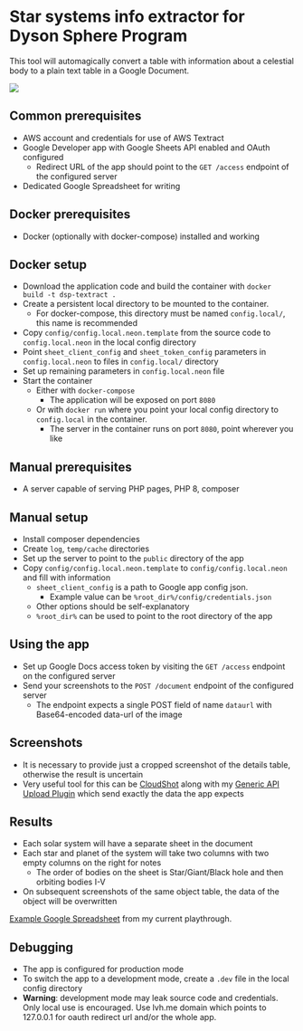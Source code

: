 # Star systems info extractor for Dyson Sphere Program

This tool will automagically convert a table with information about a celestial body to a plain text table
in a Google Document.

![][1]

## Common prerequisites


* AWS account and credentials for use of AWS Textract
* Google Developer app with Google Sheets API enabled and OAuth configured
    * Redirect URL of the app should point to the `GET /access` endpoint of the configured server
* Dedicated Google Spreadsheet for writing

## Docker prerequisites

* Docker (optionally with docker-compose) installed and working

## Docker setup

* Download the application code and build the container with `docker build -t dsp-textract .`
* Create a persistent local directory to be mounted to the container. 
    * For docker-compose, this directory must be named `config.local/`, this name is recommended
* Copy `config/config.local.neon.template` from the source code to `config.local.neon` in the local config directory
* Point `sheet_client_config` and `sheet_token_config` parameters in `config.local.neon` to files in `config.local/` directory
* Set up remaining parameters in `config.local.neon` file
* Start the container
    * Either with `docker-compose`
         * The application will be exposed on port `8080`
    * Or with `docker run` where you point your local config directory to `config.local` in the container.
         * The server in the container runs on port `8080`, point wherever you like

## Manual prerequisites

* A server capable of serving PHP pages, PHP 8, composer

## Manual setup

* Install composer dependencies
* Create `log`, `temp/cache` directories
* Set up the server to point to the `public` directory of the app
* Copy `config/config.local.neon.template` to `config/config.local.neon` and fill with information
    * `sheet_client_config` is a path to Google app config json. 
        * Example value can be `%root_dir%/config/credentials.json`
    * Other options should be self-explanatory
    * `%root_dir%` can be used to point to the root directory of the app
  
## Using the app

* Set up Google Docs access token by visiting the `GET /access` endpoint on the configured server
* Send your screenshots to the `POST /document` endpoint of the configured server
    * The endpoint expects a single POST field of name `dataurl` with Base64-encoded data-url of the image

## Screenshots

* It is necessary to provide just a cropped screenshot of the details table, otherwise the result is uncertain
* Very useful tool for this can be [CloudShot][3] along with my [Generic API Upload Plugin][4] which send exactly the data the app expects

## Results

* Each solar system will have a separate sheet in the document
* Each star and planet of the system will take two columns with two empty columns on the right for notes
    * The order of bodies on the sheet is Star/Giant/Black hole and then orbiting bodies I-V 
* On subsequent screenshots of the same object table, the data of the object will be overwritten

[Example Google Spreadsheet][2] from my current playthrough.

## Debugging

* The app is configured for production mode
* To switch the app to a development mode, create a `.dev` file in the local config directory
* **Warning**: development mode may leak source code
  and credentials. Only local use is encouraged. Use lvh.me domain which points to 127.0.0.1
  for oauth redirect url and/or the whole app.

[1]: https://github.com/finwe/dsp-star-info-extractor/raw/master/preview.png
[2]: https://docs.google.com/spreadsheets/d/1M8BVZWMAZSM5ajXi2zpb__fGQTRNrOm1-gMqPYhnc8U/edit?usp=sharing
[3]: https://cloudshot.com
[4]: https://github.com/finwe/cloudshot-http-api-upload-plugin
